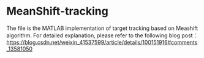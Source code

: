 # MeanShift-tracking
The file is the MATLAB implementation of target tracking based on Meashift algorithm.
For detailed explanation, please refer to the following blog post：
https://blog.csdn.net/weixin_41537599/article/details/100151916#comments_13581050
